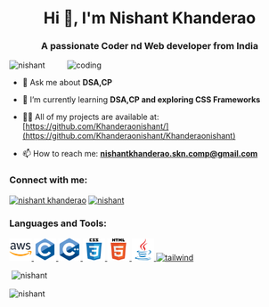 <h1 align="center">Hi 👋, I'm Nishant Khanderao</h1>
<h3 align="center">A passionate Coder nd Web developer from India</h3>
<img align="right" alt="coding" width="400" src="https://camo.githubusercontent.com/a891d7d5917bebbdfcedb02348ab06be64822b69e8d1cfdad45e6dc5279f6ca7/68747470733a2f2f6d656469612e74656e6f722e636f6d2f7a7a6e746d325f3942336741414141432f6861636b65722e676966"

<p align="left"> <img src="https://komarev.com/ghpvc/?username=Khanderaonishant&label=Profile%20views&color=0e75b6&style=flat" alt="nishant" /> </p>

- 💬 Ask me about **DSA,CP**

- 🌱 I’m currently learning **DSA,CP and exploring CSS Frameworks**


- 👨‍💻 All of my projects are available at: [https://github.com/Khanderaonishant/](https://github.com/Khanderaonishant/Khanderaonishant)

- 📫 How to reach me: **nishantkhanderao.skn.comp@gmail.com**

<h3 align="left">Connect with me:</h3>
<p align="left">
<a href="https://in.linkedin.com/in/nishant-khanderao-953a99290" target="blank"><img align="center" src="https://raw.githubusercontent.com/rahuldkjain/github-profile-readme-generator/master/src/images/icons/Social/linked-in-alt.svg" alt="nishant khanderao" height="30" width="40" /></a>
<a href="https://leetcode.com/u/nishantkhanderao143/" target="blank"><img align="center" src="https://raw.githubusercontent.com/rahuldkjain/github-profile-readme-generator/master/src/images/icons/Social/leet-code.svg" alt="nishant" height="30" width="40" /></a>
</p>

<h3 align="left">Languages and Tools:</h3>
<p align="left"> <a href="https://aws.amazon.com" target="_blank" rel="noreferrer"> <img src="https://raw.githubusercontent.com/devicons/devicon/master/icons/amazonwebservices/amazonwebservices-original-wordmark.svg" alt="aws" width="40" height="40"/> </a> <a href="https://www.cprogramming.com/" target="_blank" rel="noreferrer"> <img src="https://raw.githubusercontent.com/devicons/devicon/master/icons/c/c-original.svg" alt="c" width="40" height="40"/> </a> 
<a href="https://www.w3schools.com/cpp/" target="_blank" rel="noreferrer"> <img src="https://raw.githubusercontent.com/devicons/devicon/master/icons/cplusplus/cplusplus-original.svg" alt="cplusplus" width="40" height="40"/> </a> 
<a href="https://www.w3schools.com/css/" target="_blank" rel="noreferrer"> <img src="https://raw.githubusercontent.com/devicons/devicon/master/icons/css3/css3-original-wordmark.svg" alt="css3" width="40" height="40"/> </a>
<a href="https://www.w3.org/html/" target="_blank" rel="noreferrer"> <img src="https://raw.githubusercontent.com/devicons/devicon/master/icons/html5/html5-original-wordmark.svg" alt="html5" width="40" height="40"/> </a> 
<a href="https://www.java.com" target="_blank" rel="noreferrer"> <img src="https://raw.githubusercontent.com/devicons/devicon/master/icons/java/java-original.svg" alt="java" width="40" height="40"/> </a> 
<a href="https://tailwindcss.com/" target="_blank" rel="noreferrer"> <img src="https://www.vectorlogo.zone/logos/tailwindcss/tailwindcss-icon.svg" alt="tailwind" width="40" height="40"/> </a> </p>



<p>&nbsp;<img align="center" src="https://github-readme-stats.vercel.app/api?username=Khanderaonishant&show_icons=true&locale=en" alt="nishant" /></p>

<p><img align="center" src="https://github-readme-streak-stats.herokuapp.com/?user=Khanderaonishant&" alt="nishant" /></p>
